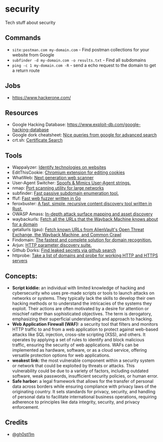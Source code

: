 # security
Tech stuff about security

## Commands
- `site:postman.com my-domain.com` - Find postman collections for your website from Google
- `subfinder -d my-domain.com -o results.txt` - Find all subdomains
- `ping -c 1 my-domain.com -R` - send a echo request to the domain to get a return route

## Jobs
- https://www.hackerone.com/

## Resources

- Google Hacking Database: https://www.exploit-db.com/google-hacking-database
- Google dork cheatsheet: [Nice queries from google for advanced search](https://gist.github.com/sundowndev/283efaddbcf896ab405488330d1bbc06)
- crt.sh: [Certificate Search](https://crt.sh/)

## Tools
- Wappalyzer: [Identify technologies on websites](https://www.wappalyzer.com/apps/)
- EditThisCookie: [Chromium extension for editing cookies](https://www.editthiscookie.com/)
- WhatWeb: [Next generation web scanner](https://github.com/urbanadventurer/WhatWeb)
- User-Agent Switcher: [Spoofs & Mimics User-Agent strings.](https://chromewebstore.google.com/detail/djflhoibgkdhkhhcedjiklpkjnoahfmg)
- nmap: [Port scanning utility for large networks](https://formulae.brew.sh/formula/nmap)
- subfinder: [Fast passive subdomain enumeration tool.](https://github.com/projectdiscovery/subfinder)
- ffuf: [Fast web fuzzer written in Go](https://github.com/ffuf/ffuf)
- feroxbuster: [A fast, simple, recursive content discovery tool written in Rust.](https://github.com/epi052/feroxbuster)
- OWASP Amass: [In-depth attack surface mapping and asset discovery](https://github.com/owasp-amass/amass)
- waybackurls: [Fetch all the URLs that the Wayback Machine knows about for a domain](https://github.com/tomnomnom/waybackurls)
- getallurls (gau): [Fetch known URLs from AlienVault's Open Threat Exchange, the Wayback Machine, and Common Crawl](https://github.com/lc/gau)
- Findomain: [The fastest and complete solution for domain recognition.](https://github.com/Findomain/Findomain)
- Arjun: [HTTP parameter discovery suite.](https://github.com/s0md3v/Arjun)
- Github Dorks: [Find leaked secrets via github search](https://github.com/techgaun/github-dorks)
- httprobe: [Take a list of domains and probe for working HTTP and HTTPS servers](https://github.com/tomnomnom/httprobe)

## Concepts:

- **Script kiddie:** an individual with limited knowledge of hacking and cybersecurity who uses pre-made scripts or tools to launch attacks on networks or systems. They typically lack the skills to develop their own hacking methods or to understand the intricacies of the systems they exploit. Their actions are often motivated by a desire for attention or mischief rather than sophisticated objectives. The term is derogatory, emphasizing their superficial understanding and approach to hacking.
- **Web Application Firewall (WAF):** a security tool that filters and monitors HTTP traffic to and from a web application to protect against web-based attacks like SQL injection, cross-site scripting (XSS), and others. It operates by applying a set of rules to identify and block malicious traffic, ensuring the security of web applications. WAFs can be implemented as hardware, software, or as a cloud service, offering versatile protection options for web applications.
- **weakest link:** the most vulnerable component within a security system or network that could be exploited by threats or attacks. This vulnerability could be due to a variety of factors, including outdated software, weak passwords, insufficient security policies, or human error.
- **Safe harbor:** a legal framework that allows for the transfer of personal data across borders while ensuring compliance with privacy laws of the originating country. It sets standards for privacy, security, and handling of personal data to facilitate international business operations, requiring adherence to principles like data integrity, security, and privacy enforcement.

## Credits
- [@gh0stl1m](https://github.com/gh0stl1m)
